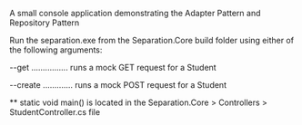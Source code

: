 A small console application demonstrating the Adapter Pattern and Repository Pattern

Run the separation.exe from the Separation.Core build folder using either of the following arguments:

--get ................ runs a mock GET request for a Student

--create ............. runs a mock POST request for a Student

** static void main() is located in the Separation.Core > Controllers > StudentController.cs file
